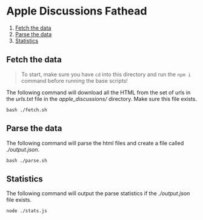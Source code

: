 Apple Discussions Fathead
===

1. [Fetch the data](#fetch-the-data)
2. [Parse the data](#parse-the-data)
3. [Statistics](#statistics)

## Fetch the data

> To start, make sure you have `cd` into this directory and run the `npm i` command before running the base scripts!

The following command will download all the HTML from the set of urls in the *urls.txt* file in the *apple_discussions/* directory. Make sure this file exists.

```
bash ./fetch.sh
```

## Parse the data

The following command will parse the html files and create a file called *./output.json*.

```
bash ./parse.sh
```

## Statistics

The following command will output the parse statistics if the *./output.json* file exists.

```
node ./stats.js
```


